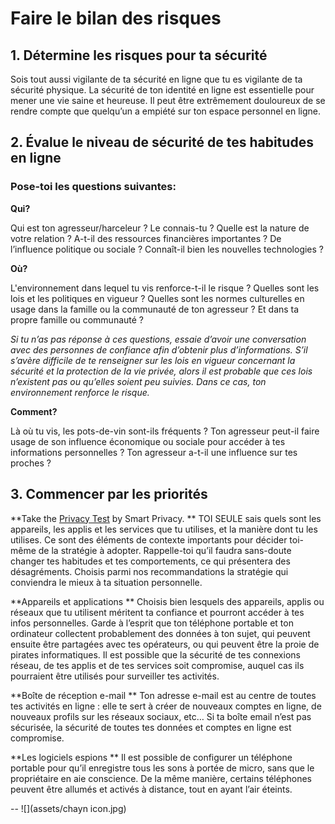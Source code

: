 # Faire le bilan des risques

## 1. Détermine les risques pour ta sécurité

Sois tout aussi vigilante de ta sécurité en ligne que tu es vigilante de ta sécurité physique. La sécurité de ton identité en ligne est essentielle pour mener une vie saine et heureuse. Il peut être extrêmement douloureux de se rendre compte que quelqu’un a empiété sur ton espace personnel en ligne.



## 2. Évalue le niveau de sécurité de tes habitudes en ligne

### Pose-toi les questions suivantes:

**Qui?** 

Qui est ton agresseur/harceleur ? Le connais-tu ? Quelle est la nature de votre relation ? A-t-il des ressources financières importantes ? De l’influence politique ou sociale ? Connaît-il bien les nouvelles technologies ? 

**Où?**

L'environnement dans lequel tu vis renforce-t-il le risque ? Quelles sont les lois et les politiques en vigueur ? Quelles sont les normes culturelles en usage dans la famille ou la communauté de ton agresseur ? Et dans ta propre famille ou communauté ?

_Si tu n’as pas réponse à ces questions, essaie d’avoir une conversation avec des personnes de confiance afin d’obtenir plus d’informations. S’il s’avère difficile de te renseigner sur les lois en vigueur concernant la sécurité et la protection de la vie privée, alors il est probable que ces lois n’existent pas ou qu’elles soient peu suivies. Dans ce cas, ton environnement renforce le risque._


**Comment?**

Là où tu vis, les pots-de-vin sont-ils fréquents ? Ton agresseur peut-il faire usage de son influence économique ou sociale pour accéder à tes informations personnelles ? Ton agresseur a-t-il une influence sur tes proches ?




## 3. Commencer par les priorités

**Take the [Privacy Test](http://smartprivacy.tumblr.com/privacynow) by Smart Privacy. 
**
TOI SEULE sais quels sont les appareils, les applis et les services que tu utilises, et la manière dont tu les utilises. Ce sont des éléments de contexte importants pour décider toi-même de la stratégie à adopter. Rappelle-toi qu’il faudra sans-doute changer tes habitudes et tes comportements, ce qui présentera des désagréments. Choisis parmi nos recommandations la stratégie qui conviendra le mieux à ta situation personnelle. 

**Appareils et applications
**
Choisis bien lesquels des appareils, applis ou réseaux que tu utilisent méritent ta confiance et pourront accéder à tes infos personnelles. Garde à l’esprit que ton téléphone portable et ton ordinateur collectent probablement des données à ton sujet, qui peuvent ensuite être partagées avec tes opérateurs, ou qui peuvent être la proie de pirates informatiques. 
Il est possible que la sécurité de tes connexions réseau, de tes applis et de tes services soit compromise, auquel cas ils pourraient être utilisés pour surveiller tes activités. 

**Boîte de réception e-mail
**
Ton adresse e-mail est au centre de toutes tes activités en ligne : elle te sert à créer de nouveaux comptes en ligne, de nouveaux profils sur les réseaux sociaux, etc… Si ta boîte email n’est pas sécurisée, la sécurité de toutes tes données et comptes en ligne est compromise.  


**Les logiciels espions
**
Il est possible de configurer un téléphone portable pour qu’il enregistre tous les sons à portée de micro, sans que le propriétaire en aie conscience. De la même manière, certains téléphones peuvent être allumés et activés à distance, tout en ayant l’air éteints. 

--
![](assets/chayn icon.jpg)